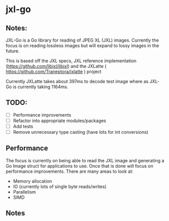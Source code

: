 # jxl-go

## Notes:

JXL-Go is a Go library for reading of JPEG XL (JXL) images.
Currently the focus is on reading lossless images but will expand to lossy images in the future.

This is based off the JXL specs, JXL reference implementation (https://github.com/libjxl/libjxl) and the JXLatte ( https://github.com/Traneptora/jxlatte ) project

Currently JXLatte takes about 397ms to decode test image where as JXL-Go is currently taking 1164ms.


## TODO:

- [ ] Performance improvements
- [ ] Refactor into appropriate modules/packages
- [ ] Add tests
- [ ] Remove unnecessary type casting (have lots for int conversions)

## Performance

The focus is currently on being able to read the JXL image and generating a Go Image struct for applications to use.
Once that is done will focus on performance improvements. There are many areas to look at:

- Memory allocation
- IO (currently lots of single byte reads/writes)
- Parallelism
- SIMD

## Notes


